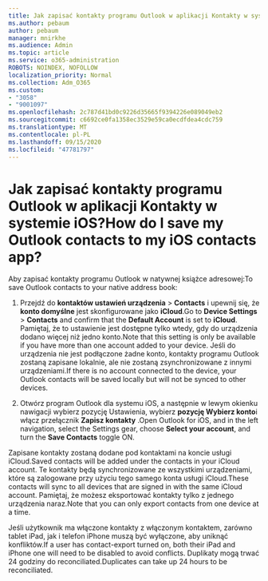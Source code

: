 ```yaml
---
title: Jak zapisać kontakty programu Outlook w aplikacji Kontakty w systemie iOS?
ms.author: pebaum
author: pebaum
manager: mnirkhe
ms.audience: Admin
ms.topic: article
ms.service: o365-administration
ROBOTS: NOINDEX, NOFOLLOW
localization_priority: Normal
ms.collection: Adm_O365
ms.custom:
- "3058"
- "9001097"
ms.openlocfilehash: 2c787d41bd0c9226d35665f9394226e089049eb2
ms.sourcegitcommit: c6692ce0fa1358ec3529e59ca0ecdfdea4cdc759
ms.translationtype: MT
ms.contentlocale: pl-PL
ms.lasthandoff: 09/15/2020
ms.locfileid: "47781797"
---
```

# <a name="how-do-i-save-my-outlook-contacts-to-my-ios-contacts-app"></a><span data-ttu-id="c4119-102">Jak zapisać kontakty programu Outlook w aplikacji Kontakty w systemie iOS?</span><span class="sxs-lookup"><span data-stu-id="c4119-102">How do I save my Outlook contacts to my iOS contacts app?</span></span>

<span data-ttu-id="c4119-103">Aby zapisać kontakty programu Outlook w natywnej książce adresowej:</span><span class="sxs-lookup"><span data-stu-id="c4119-103">To save Outlook contacts to your native address book:</span></span>
 
1. <span data-ttu-id="c4119-104">Przejdź do **kontaktów ustawień urządzenia**  >  **Contacts** i upewnij się, że **konto domyślne** jest skonfigurowane jako **iCloud**.</span><span class="sxs-lookup"><span data-stu-id="c4119-104">Go to **Device Settings** > **Contacts** and confirm that the **Default Account** is set to **iCloud**.</span></span> <span data-ttu-id="c4119-105">Pamiętaj, że to ustawienie jest dostępne tylko wtedy, gdy do urządzenia dodano więcej niż jedno konto.</span><span class="sxs-lookup"><span data-stu-id="c4119-105">Note that this setting is only be available if you have more than one account added to your device.</span></span> <span data-ttu-id="c4119-106">Jeśli do urządzenia nie jest podłączone żadne konto, kontakty programu Outlook zostaną zapisane lokalnie, ale nie zostaną zsynchronizowane z innymi urządzeniami.</span><span class="sxs-lookup"><span data-stu-id="c4119-106">If there is no account connected to the device, your Outlook contacts will be saved locally but will not be synced to other devices.</span></span>
 
2. <span data-ttu-id="c4119-107">Otwórz program Outlook dla systemu iOS, a następnie w lewym okienku nawigacji wybierz pozycję Ustawienia, wybierz **pozycję Wybierz konto**i włącz przełącznik **Zapisz kontakty** .</span><span class="sxs-lookup"><span data-stu-id="c4119-107">Open Outlook for iOS, and in the left navigation, select the Settings gear, choose **Select your account**, and turn the **Save Contacts** toggle ON.</span></span>
 
<span data-ttu-id="c4119-108">Zapisane kontakty zostaną dodane pod kontaktami na koncie usługi iCloud.</span><span class="sxs-lookup"><span data-stu-id="c4119-108">Saved contacts will be added under the contacts in your iCloud account.</span></span> <span data-ttu-id="c4119-109">Te kontakty będą synchronizowane ze wszystkimi urządzeniami, które są zalogowane przy użyciu tego samego konta usługi iCloud.</span><span class="sxs-lookup"><span data-stu-id="c4119-109">These contacts will sync to all devices that are signed in with the same iCloud account.</span></span> <span data-ttu-id="c4119-110">Pamiętaj, że możesz eksportować kontakty tylko z jednego urządzenia naraz.</span><span class="sxs-lookup"><span data-stu-id="c4119-110">Note that you can only export contacts from one device at a time.</span></span>
 
<span data-ttu-id="c4119-111">Jeśli użytkownik ma włączone kontakty z włączonym kontaktem, zarówno tablet iPad, jak i telefon iPhone muszą być wyłączone, aby uniknąć konfliktów.</span><span class="sxs-lookup"><span data-stu-id="c4119-111">If a user has contact-export turned on, both their iPad and iPhone one will need to be disabled to avoid conflicts.</span></span> <span data-ttu-id="c4119-112">Duplikaty mogą trwać 24 godziny do reconciliated.</span><span class="sxs-lookup"><span data-stu-id="c4119-112">Duplicates can take up 24 hours to be reconciliated.</span></span>